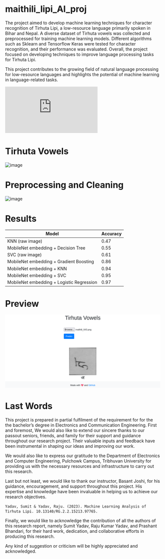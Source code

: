 # maithili_lipi_AI_proj
The project aimed to develop machine learning techniques for character recognition of Tirhuta Lipi, a low-resource language primarily spoken in Bihar and Nepal. A diverse dataset of Tirhuta vowels was collected and preprocessed for training machine learning models. Different algorithms such as Sklearn and Tensorflow Keras were tested for character recognition, and their performance was evaluated. Overall, the project focused on developing techniques to improve language processing tasks for Tirhuta Lipi.

This project contributes to the growing field of natural language processing for low-resource languages and highlights the potential of machine learning in language-related tasks.


![Report](https://github.com/rockerritesh/maithili_lipi_AI_proj/blob/main/report/IOE_Bachelors_AI_PROJECT_Pulchowk_Campus-5/README.md) 

# Tirhuta Vowels

![image](https://user-images.githubusercontent.com/58735748/224913134-1d38895a-59c2-425f-871b-3b6268a5c1ac.png)


# Preprocessing and Cleaning

![image](https://user-images.githubusercontent.com/58735748/224912935-b3fa5df0-c4fc-4b15-ba7d-edd1a914190b.png)


# Results

|Model|Accuracy|
| - | - |
|KNN (raw image)|0.47|
|MobileNet embedding + Decision Tree|0.55|
|SVC (raw image)|0.61|
|MobileNet embedding + Gradient Boosting|0.86|
|MobileNet embedding + KNN|0.94|
|MobileNet embedding + SVC|0.95|
|MobileNet embedding + Logistic Regression|0.97|



# Preview
![](https://github.com/rockerritesh/maithili_lipi_AI_proj/blob/main/website)

# Last Words

This project is prepared in partial fulfilment of the requirement for for the the bachelor’s degree in Electronics and Communication Engineering. First and foremost, We would also like to extend our sincere thanks to our passout seniors, friends, and family for their support and guidance throughout our research project. Their valuable inputs and feedback have been instrumental in shaping our ideas and improving our work.

We would also like to express our gratitude to the Department of Electronics and Computer Engineering, Pulchowk Campus, Tribhuvan University for providing us with the necessary resources and infrastructure to carry out this research.

Last but not least, we would like to thank our instructor, Basant Joshi, for his guidance, encouragement, and support throughout this project. His expertise and knowledge have been invaluable in helping us to achieve our research objectives.

```
Yadav, Sumit & Yadav, Raju. (2023). Machine Learning Analysis of Tirhuta Lipi. 10.13140/RG.2.2.15213.97765.
```

Finally, we would like to acknowledge the contribution of all the authors of this research report, namely Sumit Yadav, Raju Kumar Yadav, and Prashant Bhandari, for their hard work, dedication, and collaborative efforts in producing this research.

Any kind of suggestion or criticism will be highly appreciated and acknowledged.
